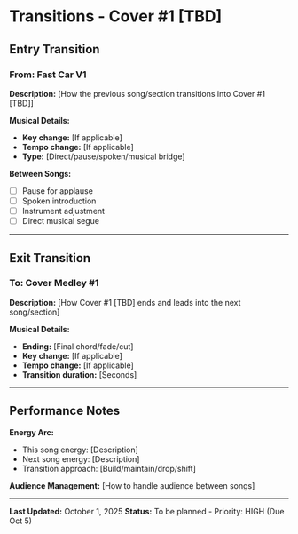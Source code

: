 # Transitions - Cover #1 [TBD]

## Entry Transition

### From: Fast Car V1

**Description:**
[How the previous song/section transitions into Cover #1 [TBD]]

**Musical Details:**
- **Key change:** [If applicable]
- **Tempo change:** [If applicable]
- **Type:** [Direct/pause/spoken/musical bridge]

**Between Songs:**
- [ ] Pause for applause
- [ ] Spoken introduction
- [ ] Instrument adjustment
- [ ] Direct musical segue

---

## Exit Transition

### To: Cover Medley #1

**Description:**
[How Cover #1 [TBD] ends and leads into the next song/section]

**Musical Details:**
- **Ending:** [Final chord/fade/cut]
- **Key change:** [If applicable]
- **Tempo change:** [If applicable]
- **Transition duration:** [Seconds]

---

## Performance Notes

**Energy Arc:**
- This song energy: [Description]
- Next song energy: [Description]
- Transition approach: [Build/maintain/drop/shift]

**Audience Management:**
[How to handle audience between songs]

---

**Last Updated:** October 1, 2025
**Status:** To be planned - Priority: HIGH (Due Oct 5)
